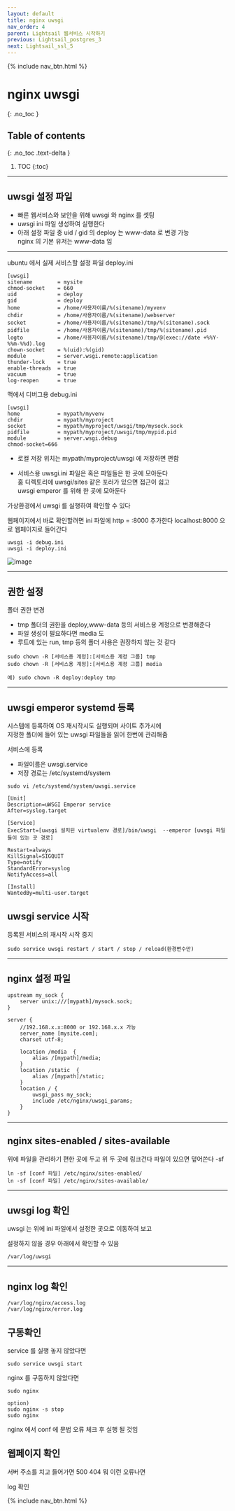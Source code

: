 ```yaml
---
layout: default
title: nginx uwsgi
nav_order: 4
parent: Lightsail 웹서비스 시작하기
previous: Lightsail_postgres_3
next: Lightsail_ssl_5
---
```


{% include nav_btn.html %}

# nginx uwsgi
{: .no_toc }

## Table of contents
{: .no_toc .text-delta }

1. TOC
{:toc}

---


## uwsgi 설정 파일

<div class="code-example" markdown="1">

- 빠른 웹서비스와 보안을 위해 uwsgi 와 nginx 를 셋팅  
- uwsgi ini 파일 생성하여 실행한다  
- 아래 설정 파일 중 uid / gid 의 deploy 는 www-data 로 변경 가능  
nginx 의 기본 유저는 www-data 임

</div>

---

<div class="code-example" markdown="1">

ubuntu 에서 실제 서비스할 설정 파일 deploy.ini

</div>

```
[uwsgi]
sitename        = mysite 
chmod-socket    = 660 
uid             = deploy 
gid             = deploy
home            = /home/사용자이름/%(sitename)/myvenv
chdir           = /home/사용자이름/%(sitename)/webserver
socket          = /home/사용자이름/%(sitename)/tmp/%(sitename).sock
pidfile         = /home/사용자이름/%(sitename)/tmp/%(sitename).pid
logto           = /home/사용자이름/%(sitename)/tmp/@(exec://date +%%Y-%%m-%%d).log
chown-socket    = %(uid):%(gid)
module          = server.wsgi.remote:application
thunder-lock    = true
enable-threads  = true
vacuum          = true
log-reopen      = true

```
<div class="code-example" markdown="1">

맥에서 디버그용 debug.ini

</div>

```
[uwsgi]
home            = mypath/myvenv
chdir           = mypath/myproject
socket          = mypath/myproject/uwsgi/tmp/mysock.sock
pidfile         = mypath/myproject/uwsgi/tmp/mypid.pid
module          = server.wsgi.debug
chmod-socket=666
```

<div class="code-example" markdown="1">

- 로컬 저장 위치는 mypath/myproject/uwsgi 에 저장하면 편함

- 서비스용 uwsgi.ini 파일은 혹은 파일들은 한 곳에 모아둔다  
홈 디렉토리에 uwsgi/sites 같은 포러가 있으면 접근이 쉽고  
uwsgi emperor 를 위해 한 곳에 모아둔다  

</div>

<div class="code-example" markdown="1">
가상환경에서 uwsgi 를 실행하여 확인할 수 있다

웹페이지에서 바로 확인할려면 
ini 파일에  http = :8000 추가한다
localhost:8000 으로 웹페이지로 들어간다  
</div>

```
uwsgi -i debug.ini
uwsgi -i deploy.ini 
```

![image](/assets/images/n/1.jpeg)  

---


## 권한 설정

<div class="code-example" markdown="1">

폴더 권한 변경

- tmp 폴더의 권한을 deploy,www-data 등의 서비스용 계정으로 변경해준다
- 파일 생성이 필요하다면 media 도 
- 루트에 있는 run, tmp 등의 폴더 사용은 권장하지 않는 것 같다
</div>

```
sudo chown -R [서비스용 계정]:[서비스용 계정 그룹] tmp
sudo chown -R [서비스용 계정]:[서비스용 계정 그룹] media

예) sudo chown -R deploy:deploy tmp
```

---

## uwsgi emperor systemd 등록

시스템에 등록하여 OS 재시작시도 실행되며 사이트 추가시에  
지정한 폴더에 들어 있는 uwsgi 파일들을 읽어 한번에 관리해줌

서비스에 등록

- 파일이름은 uwsgi.service
- 저장 경로는 /etc/systemd/system


```
sudo vi /etc/systemd/system/uwsgi.service
```

```
[Unit]
Description=uWSGI Emperor service
After=syslog.target

[Service]
ExecStart=[uwsgi 설치된 virtualenv 경로]/bin/uwsgi  --emperor [uwsgi 파일들이 있는 곳 경로]

Restart=always
KillSignal=SIGQUIT
Type=notify
StandardError=syslog
NotifyAccess=all

[Install]
WantedBy=multi-user.target 
```

## uwsgi service 시작

등록된 서비스의 재시작 시작 중지 

```
sudo service uwsgi restart / start / stop / reload(환경변수만)
```

---

## nginx 설정 파일

```
upstream my_sock {
    server unix:///[mypath]/mysock.sock;
}

server {
    //192.168.x.x:8000 or 192.168.x.x 가능
    server_name [mysite.com]; 
    charset utf-8;

    location /media  {
        alias /[mypath]/media;
    }
    location /static  {
        alias /[mypath]/static;
    }    
    location / {
        uwsgi_pass my_sock;
        include /etc/nginx/uwsgi_params;        
    }
}

```

---

## nginx sites-enabled / sites-available

위에 파일을 관리하기 편한 곳에 두고 위 두 곳에 링크건다
파일이 있으면 덮어쓴다 -sf

```
ln -sf [conf 파일] /etc/nginx/sites-enabled/
ln -sf [conf 파일] /etc/nginx/sites-available/
```

---

## uwsgi log 확인

uwsgi 는 위에 ini 파일에서 설정한 곳으로 이동하여 보고  

설정하지 않을 경우 아래에서 확인할 수 있음

```
/var/log/uwsgi 
```

---

## nginx log 확인

```
/var/log/nginx/access.log
/var/log/nginx/error.log
```

## 구동확인

service 를 실행 놓지 않았다면

```
sudo service uwsgi start
```

nginx 를 구동하지 않았다면

```
sudo nginx 

option)
sudo nginx -s stop
sudo nginx
```

nginx 에서 conf 에 문법 오류 체크 후 실행 될 것임

## 웹페이지 확인

서버 주소를 치고 들어가면 
500 404 뭐 이런 오류나면

log 확인


{% include nav_btn.html %}
